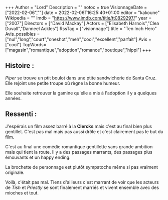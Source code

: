 +++
Author = "Lord"
Description = ""
notoc = true
VisionnageDate = ["2022-02-06",""]
date = 2022-02-06T16:25:40+01:00
editor = "kakoune"
Wikipedia = ""
Imdb = "https://www.imdb.com/title/tt0829297/"
year = ["2007"]
Directors = ["David Mackay"]
Actors = ["Elisabeth Harnois","Clea Duvall","Danneel Ackles"]
RssTag = ["visionnage"]
title = "Ten Inch Hero"
Avis_possibles = ["nul","long","court","oneshot","meh","cool","excellent","parfait"]
Avis = ["cool"] 
TopWords=["magasin","romantique","adoption","romance","boutique","hippi"]
+++
## Histoire :
*Piper* se trouve un ptit boulot dans une ptite sandwicherie de Santa Cruz.
Elle rejoint une petite troupe où règne la bonne humeur.

Elle souhaite retrouver la gamine qu'elle a mis à l'adoption il y a quelques années.

## Ressenti :
J'espérais un film assez barré à la **Clercks** mais c'est au final bien plus gentillet.
C'est pas mal mais pas aussi drôle et c'est clairement pas le but du film.

C'est au final une comédie romantique gentillette sans grande ambition mais qui tient la route.
Il y a des passages marrants, des passages plus émouvants et un happy ending.

La brochette de personnage est plutôt sympatoche même si pas vraiment originale.

Voilà, c'était pas mal.
Tiens d'ailleurs c'est marrant de voir que les acteurs de *Tish* et *Priestly* se sont finalement marriés et vivent ensemble avec des mioches et tout.
